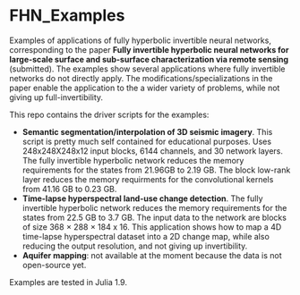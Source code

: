 # FHN_Examples
Examples of applications of fully hyperbolic invertible neural networks, corresponding to the paper **Fully invertible hyperbolic neural networks for large-scale surface and sub-surface characterization via remote sensing** (submitted). The examples show several applications where fully invertible networks do not directly apply. The modifications/specializations in the paper enable the application to the a wider variety of problems, while not giving up full-invertibility.


This repo contains the driver scripts for the examples:

- **Semantic segmentation/interpolation of 3D seismic imagery**. This script is pretty much self contained for educational purposes. Uses 248x248X248x12 input blocks, 6144 channels, and 30 network layers. The fully invertible hyperbolic network reduces the memory requirements for the states from 21.96GB to 2.19 GB. The block low-rank layer reduces the memory requirments for the convolutional kernels from 41.16 GB to 0.23 GB.
- **Time-lapse hyperspectral land-use change detection**. The fully invertible hyperbolic network reduces the memory requirements for the states from 22.5 GB to 3.7 GB. The input data to the network are blocks of size 368 × 288 × 184 x 16. This application shows how to map a 4D time-lapse hyperspectral dataset into a 2D change map, while also reducing the output resolution, and not giving up invertibility.
- **Aquifer mapping**: not available at the moment because the data is not open-source yet.

Examples are tested in Julia 1.9.
